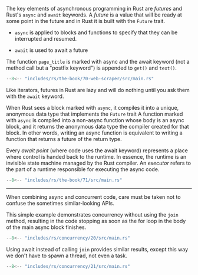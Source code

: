 The key elements of asynchronous programming in Rust are _futures_ and Rust's `async` and `await` keywords.
A _future_ is a value that will be ready at some point in the future and in Rust it is built with the `Future` trait.

-   `async` is applied to blocks and functions to specify that they can be interrupted and resumed.

-   `await` is used to await a future

The function `page_title` is marked with async and the await keyword (not a method call but a "postfix keyword") is appended to `get()` and `text()`.

```rs
--8<-- "includes/rs/the-book/70-web-scraper/src/main.rs"
```

Like iterators, futures in Rust are lazy and will do nothing until you ask them with the `await` keyword.

When Rust sees a block marked with `async`, it compiles it into a unique, anonymous data type that implements the `Future` trait
A function marked with `async` is compiled into a non-async function whose body is an async block, and it returns the anonymous data type the compiler created for that block.
In other words, writing an async function is equivalent to writing a function that returns a future of the return type.

Every _await point_ (where code uses the await keyword) represents a place where control is handed back to the runtime.
In essence, the runtime is an invisible state machine managed by the Rust compiler.
An _executor_ refers to the part of a runtime responsible for executing the async code.


```rs
--8<-- "includes/rs/the-book/71/src/main.rs"
```

---

When combining async and concurrent code, care must be taken not to confuse the sometimes similar-looking APIs.

This simple example demonstrates concurrency without using the `join` method, resulting in the code stopping as soon as the for loop in the body of the main async block finishes.

```rs
--8<-- "includes/rs/concurrency/20/src/main.rs"
```

Using await instead of calling `join` provides similar results, except this way we don't have to spawn a thread, not even a task.

```rs
--8<-- "includes/rs/concurrency/21/src/main.rs"
```
